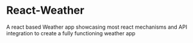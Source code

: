 # React-Weather
A react based Weather app showcasing most react mechanisms and API integration to create a fully functioning weather app
